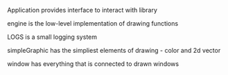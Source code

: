 Application provides interface to interact with library

engine is the low-level implementation of drawing functions

LOGS is a small logging system

simpleGraphic has the simpliest elements of drawing - color and 2d vector

window has everything that is connected to drawn windows